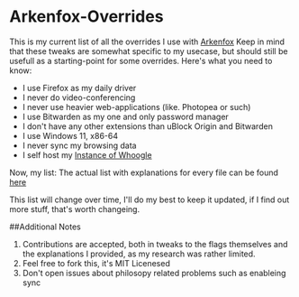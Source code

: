 # Arkenfox-Overrides
This is my current list of all the overrides I use with [Arkenfox](https://github.com/arkenfox/user.js)
Keep in mind that these tweaks are somewhat specific to my usecase, but should still be usefull as a starting-point for some overrides. 
Here's what you need to know:
- I use Firefox as my daily driver
- I never do video-conferencing
- I never use heavier web-applications (like. Photopea or such)
- I use Bitwarden as my one and only password manager
- I don't have any other extensions than uBlock Origin and Bitwarden
- I use Windows 11, x86-64
- I never sync my browsing data
- I self host my [Instance of Whoogle](https://github.com/benbusby/whoogle-search)

Now, my list:
The actual list with explanations for every file can be found [here](https://github.com/AzureB1te/Arkenfox-Overrides/blob/main/user-overrides.js)


This list will change over time, I'll do my best to keep it updated, if I find out more stuff, that's worth changeing. 

##Additional Notes

1. Contributions are accepted, both in tweaks to the flags themselves and the explanations I provided, as my research was rather limited. 
2. Feel free to fork this, it's MIT Licenesed
3. Don't open issues about philosopy related problems such as enableing sync


